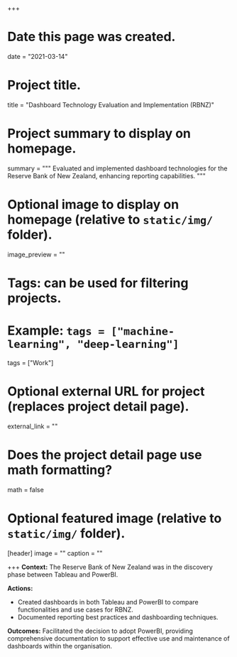 +++
# Date this page was created.
date = "2021-03-14"

# Project title.
title = "Dashboard Technology Evaluation and Implementation (RBNZ)"

# Project summary to display on homepage.
summary = """
Evaluated and implemented dashboard technologies for the Reserve Bank of New Zealand, enhancing reporting capabilities.
"""

# Optional image to display on homepage (relative to `static/img/` folder).
image_preview = ""

# Tags: can be used for filtering projects.
# Example: `tags = ["machine-learning", "deep-learning"]`
tags = ["Work"]

# Optional external URL for project (replaces project detail page).
external_link = ""

# Does the project detail page use math formatting?
math = false

# Optional featured image (relative to `static/img/` folder).
[header]
image = ""
caption = ""

+++
**Context:** The Reserve Bank of New Zealand was in the discovery phase between Tableau and PowerBI.

**Actions:** 

- Created dashboards in both Tableau and PowerBI to compare functionalities and use cases for RBNZ. 
- Documented reporting best practices and dashboarding techniques.

**Outcomes:** Facilitated the decision to adopt PowerBI, providing comprehensive documentation to support effective use and maintenance of dashboards within the organisation.
